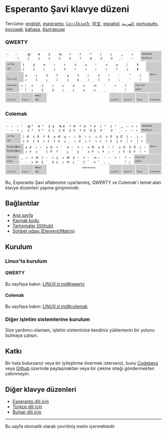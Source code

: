 # Esperanto Şavi klavye düzeni

Tercüme: [english](README.md), [esperanto](README.eo.md), [𐑖𐑨𐑝𐑨 𐑧𐑕𐑐𐑧𐑮𐑨𐑵𐑑𐑩](README.eo_shaw.md), [中文](README.zh-CN.md), [español](README.es.md), [العربية](README.ar.md), [português](README.pt.md), [русский](README.ru.md), [bahasa](README.id.md), [български](README.bg.md)

### QWERTY

![Esperanto Shavian QWERTY'yi önizleyin](./media/preview_qwerty.png)

### Colemak

![Esperanto Shavian Colemak'ın önizlemesini izleyin](./media/preview_colemak.png)

Bu, Esperanto Şavi alfabesine uyarlanmış, QWERTY ve Colemak'ı temel alan klavye düzenleri yapma girişimimdir.

## Bağlantılar

* [Ana sayfa](https://salif.github.io/shaw-eo/)
* [Kaynak kodu](https://codeberg.org/salif/shaw-eo)
* [Tartışmalar (Github)](https://github.com/salif/shaw-eo/discussions)
* [Sohbet odası (Element/Matrix)](https://matrix.to/#/#salif-colemak:mozilla.org)

## Kurulum

### Linux'ta kurulum

#### QWERTY

Bu sayfaya bakın: [LINUX.tr.md#qwerty](./LINUX.tr.md#qwerty)

#### Colemak

Bu sayfaya bakın: [LINUX.tr.md#colemak](./LINUX.tr.md#colemak)

### Diğer işletim sistemlerine kurulum

Size yardımcı olamam, işletim sisteminize kendiniz yüklemenin bir yolunu bulmaya çalışın.

## Katkı

Bir hata bulursanız veya bir iyileştirme önermek isterseniz, bunu [Codeberg] veya [Github] üzerinde paylaşmaktan veya bir çekme isteği göndermekten çekinmeyin.

[Github]: https://github.com/salif/shaw-eo/discussions
[Codeberg]: https://codeberg.org/salif/shaw-eo/issues

## Diğer klavye düzenleri

* [Esperanto dili için](https://salif.github.io/colemak-eo/)
* [Türkçe dili için](https://salif.github.io/colemak-tr/)
* [Bulgar dili için](https://salif.github.io/colemak-bg/)

---

Bu sayfa otomatik olarak çevrilmiş metin içermektedir
